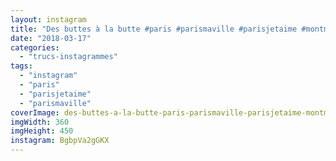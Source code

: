```yaml
---
layout: instagram
title: "Des buttes à la butte #paris #parismaville #parisjetaime #montmartre"
date: "2018-03-17"
categories: 
  - "trucs-instagrammes"
tags: 
  - "instagram"
  - "paris"
  - "parisjetaime"
  - "parismaville"
coverImage: des-buttes-a-la-butte-paris-parismaville-parisjetaime-montmartre.jpg
imgWidth: 360
imgHeight: 450
instagram: BgbpVa2gGKX
---
```


